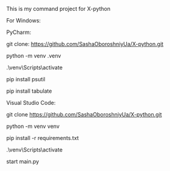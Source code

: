 This is my command project for X-python

For Windows:

PyCharm:

git clone: https://github.com/SashaOboroshniyUa/X-python.git

python -m venv .venv

.\venv\Scripts\activate

pip install psutil

pip install tabulate

Visual Studio Code:

git clone https://github.com/SashaOboroshniyUa/X-python.git

python -m venv venv

pip install -r requirements.txt

.\venv\Scripts\activate

start main.py
